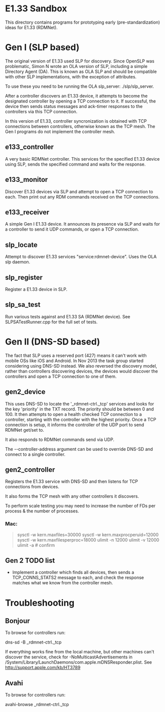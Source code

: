 # E1.33 Sandbox

This directory contains programs for prototyping early (pre-standardization)
ideas for E1.33 (RDMNet).

# Gen I (SLP based)

The original version of E1.33 used SLP for discovery. Since OpenSLP was
problematic, Simon N wrote an OLA version of SLP, including a simple Directory
Agent (DA). This is known as OLA SLP and should be compatible with other SLP
implementations, with the exception of attributes.

To use these you need to be running the OLA slp_server: ./slp/slp_server.

After a controller discovers an E1.33 device, it attempts to become the
designated controller by opening a TCP connection to it. If successful, the
device then sends status messages and ack-timer responses to the controllers
via this TCP connection.

In this version of E1.33, controller syncronization is obtained with TCP
connections between controllers, otherwise known as the TCP mesh. The Gen I
programs do not implement the controller mesh.

## e133_controller

A very basic RDMNet controller. This services for the specified E1.33 device
using SLP, sends the specified command and waits for the response.

## e133_monitor

Discover E1.33 devices via SLP and attempt to open a TCP connection to each.
Then print out any RDM commands received on the TCP connections.

## e133_receiver

A simple Gen I E1.33 device. It announces its presence via SLP and waits for a
controller to send it UDP commands, or open a TCP connection.

## slp_locate

Attempt to discover E1.33 services "service:rdmnet-device". Uses the OLA slp
daemon.

## slp_register

Register a E1.33 device in SLP.

## slp_sa_test

Run various tests against and E1.33 SA (RDMNet device). See SLPSATestRunner.cpp
for the full set of tests.

# Gen II (DNS-SD based)

The fact that SLP uses a reserved port (427) means it can't work with mobile
OSs like iOS and Android. In Nov 2013 the task group started considering using
DNS-SD instead. We also reversed the discovery model, rather than controllers
discovering devices, the devices would discover the controllers and open a TCP
connection to one of them.

## gen2_device

This uses DNS-SD to locate the '_rdmnet-ctrl._tcp' services and looks for the
key 'priority' in the TXT record. The priority should be between 0 and 100. It
then attempts to open a health checked TCP connection to a controller, starting
with the controller with the highest priority. Once a TCP connection is setup,
it informs the controller of the UDP port to send RDMNet get/set to.

It also responds to RDMNet commands send via UDP.

The --controller-address argument can be used to override DNS-SD and connect to
a single controller.

## gen2_controller

Registers the E1.33 service with DNS-SD and then listens for TCP connections
from devices.

It also forms the TCP mesh with any other controllers it discovers.

To perform scale testing you may need to increase the number of FDs per process
& the number of processes.

### Mac:

> sysctl -w kern.maxfiles=30000
> sysctl -w kern.maxprocperuid=12000
> sysctl -w kern.maxfilesperproc=18000
> ulimit -n 12000
> ulimit -v 12000
> ulimit -a  # confirm

## Gen 2 TODO list

* Implement a controller which finds all devices, then sends a TCP_CONNS_STATS2
  message to each, and check the response matches what we know from the
  controller mesh.

# Troubleshooting

## Bonjour

To browse for controllers run:

dns-sd  -B _rdmnet-ctrl._tcp

If everything works fine from the local machine, but other machines can't
discover the service, check for -NoMulticastAdvertisements in
/System/Library/LaunchDaemons/com.apple.mDNSResponder.plist. See
http://support.apple.com/kb/HT3789

## Avahi

To browse for controllers run:

avahi-browse _rdmnet-ctrl._tcp
